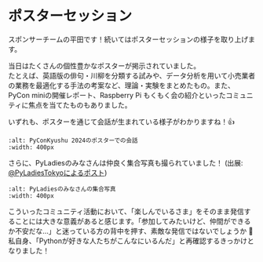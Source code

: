 # ポスターセッション

スポンサーチームの平田です！続いてはポスターセッションの様子を取り上げます。

当日はたくさんの個性豊かなポスターが掲示されていました。  
たとえば、英語版の俳句・川柳を分類する試みや、データ分析を用いて小売業者の業務を最適化する手法の考案など、理論・実験をまとめたもの。また、PyCon miniの開催レポート、Raspberry Pi もくもく会の紹介といったコミュニティに焦点を当てたものもありました。

いずれも、ポスターを通じて会話が生まれている様子がわかりますね！👍

```{image} poster_kyushu_02.jpg
:alt: PyConKyushu 2024のポスターでの会話
:width: 400px
```

さらに、PyLadiesのみなさんは仲良く集合写真も撮られていました！ (出展: [@PyLadiesTokyoによるポスト](https://x.com/PyLadiesTokyo/status/1839910002087342111))

```{image} poster_pyladies.jpeg
:alt: PyLadiesのみなさんの集合写真
:width: 400px
```

こういったコミュニティ活動において、「楽しんでいるさま」をそのまま発信することには大きな意義があると感じます。「参加してみたいけど、仲間ができるか不安だな…」と迷っている方の背中を押す、素敵な発信ではないでしょうか 👏  
私自身、「Pythonが好きな人たちがこんなにいるんだ」と再確認するきっかけとなりました！
